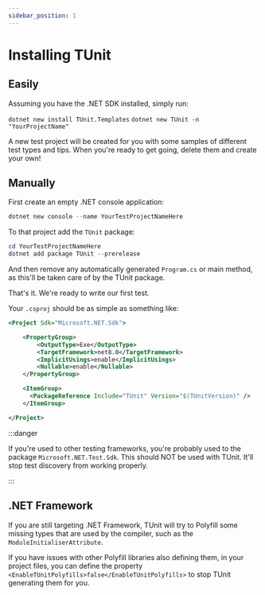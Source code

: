 ```yaml
---
sidebar_position: 1
---
```


# Installing TUnit

## Easily

Assuming you have the .NET SDK installed, simply run:

`dotnet new install TUnit.Templates`
`dotnet new TUnit -n "YourProjectName"`

A new test project will be created for you with some samples of different test types and tips. When you're ready to get going, delete them and create your own!

## Manually

First create an empty .NET console application:

```powershell
dotnet new console --name YourTestProjectNameHere
```

To that project add the `TUnit` package:

```powershell
cd YourTestProjectNameHere
dotnet add package TUnit --prerelease
```

And then remove any automatically generated `Program.cs` or main method, as this'll be taken care of by the TUnit package.

That's it. We're ready to write our first test.

Your `.csproj` should be as simple as something like:

```xml
<Project Sdk="Microsoft.NET.Sdk">

    <PropertyGroup>
        <OutputType>Exe</OutputType>
        <TargetFramework>net8.0</TargetFramework>
        <ImplicitUsings>enable</ImplicitUsings>
        <Nullable>enable</Nullable>
    </PropertyGroup>

    <ItemGroup>
      <PackageReference Include="TUnit" Version="$(TUnitVersion)" />
    </ItemGroup>

</Project>
```

:::danger

If you're used to other testing frameworks, you're probably used to the package `Microsoft.NET.Test.Sdk`.
This should NOT be used with TUnit. It'll stop test discovery from working properly.

:::

## .NET Framework
If you are still targeting .NET Framework, TUnit will try to Polyfill some missing types that are used by the compiler, such as the `ModuleInitialiserAttribute`.

If you have issues with other Polyfill libraries also defining them, in your project files, you can define the property `<EnableTUnitPolyfills>false</EnableTUnitPolyfills>` to stop TUnit generating them for you.